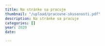 ```yaml
---
title: Na stránke sa pracuje
thumbnail: "/upload/pracovne-skusenosti.pdf"
description: Na stránke sa pracuje
categories: []
year: 2020
date: 

---
```

